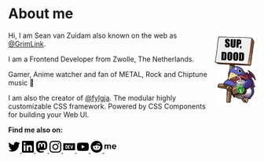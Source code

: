 # About me

<img src="https://github.com/grimlink/grimlink/raw/main/assets/sup-dood.png" alt="" align="right">

Hi, I am Sean van Zuidam also known on the web as [@GrimLink](https://twitter.com/GrimLink).

I am a Frontend Developer from Zwolle, The Netherlands.

Gamer, Anime watcher and fan of METAL, Rock and Chiptune music 🤘

I am also the creator of [@fylgja](https://github.com/fylgja).
The modular highly customizable CSS framework. Powered by CSS Components for building your Web UI.

**Find me also on:**

<a rel="me" href="https://twitter.com/grimlink">
  <img src="https://github.com/grimlink/grimlink/raw/main/assets/twitter.svg" width="24" height="24" alt="Follow me on Twitter">
</a>

<a rel="me" href="https://www.linkedin.com/in/seanvanzuidam">
  <img src="https://github.com/grimlink/grimlink/raw/main/assets/linkedin.svg" width="24" height="24" alt="Follow me on LinkedIn">
</a>

<a rel="me" href="https://mastodon.social/@GrimLink">
  <img src="https://github.com/grimlink/grimlink/raw/main/assets/mastodon.svg" width="24" height="24" alt="Follow me on Mastodon">
</a>

<a rel="me" href="https://instagram.com/seangrimlink">
  <img src="https://github.com/grimlink/grimlink/raw/main/assets/instagram.svg" width="24" height="24" alt="Follow me on Instagram">
</a>

<a rel="me" href="https://dev.to/grimlink">
  <img src="https://github.com/grimlink/grimlink/raw/main/assets/devto.svg" width="24" height="24" alt="Follow me on Instagram">
</a>

<a rel="me" href="https://www.youtube.com/@SeanGrimLink">
  <img src="https://github.com/grimlink/grimlink/raw/main/assets/youtube.svg" width="24" height="24" alt="Follow me on YouTube">
</a>

<a rel="me" href="https://www.reddit.com/user/GrimLink">
  <img src="https://github.com/grimlink/grimlink/raw/main/assets/reddit.svg" width="24" height="24" alt="Follow me on Reddit">
</a>

<a rel="me" href="https://about.me/grimlink">
  <img src="https://github.com/grimlink/grimlink/raw/main/assets/aboutme.svg" width="24" height="24" alt="Check me out on my about.me">
</a>
